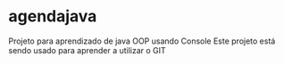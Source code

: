 # agendajava
Projeto para aprendizado de java OOP usando Console
Este projeto está sendo usado para aprender a utilizar o GIT
